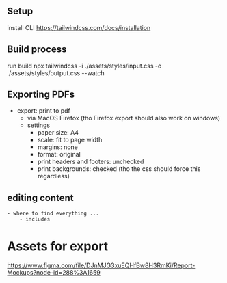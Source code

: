 ## Setup

install CLI 
https://tailwindcss.com/docs/installation


## Build process

run build 
npx tailwindcss -i ./assets/styles/input.css -o ./assets/styles/output.css --watch


## Exporting PDFs

- export: print to pdf
    - via MacOS Firefox (tho Firefox export should also work on windows)
    - settings
        - paper size: A4
        - scale: fit to page width 
        - margins: none
        - format: original 
        - print headers and footers: unchecked
        - print backgrounds: checked (tho the css should force this regardless)



## editing content 
    - where to find everything ...
        - includes 


# Assets for export 
https://www.figma.com/file/DJnMJG3xuEQHfBw8H3RmKi/Report-Mockups?node-id=288%3A1659 